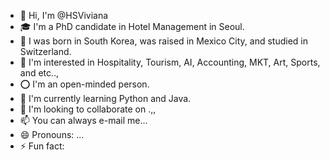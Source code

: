 - 👋 Hi, I'm @HSViviana
- 🎓 I'm a PhD candidate in Hotel Management in Seoul.
- 👶 I was born in South Korea, was raised in Mexico City, and studied in Switzerland.
- 👀 I'm interested in Hospitality, Tourism, AI, Accounting, MKT, Art, Sports, and etc..,
- ⭕ I'm an open-minded person.
  <br>
- 🌱 I'm currently learning Python and Java.
- 💞️ I'm looking to collaborate on .,,
- 📫 You can always e-mail me...
- 😄 Pronouns: ...
- ⚡ Fun fact: 
<!---
HSViviana/HSViviana is a ✨ special ✨ repository because its `README.md` (this file) appears on your GitHub profile.
You can click the Preview link to take a look at your changes.
--->
